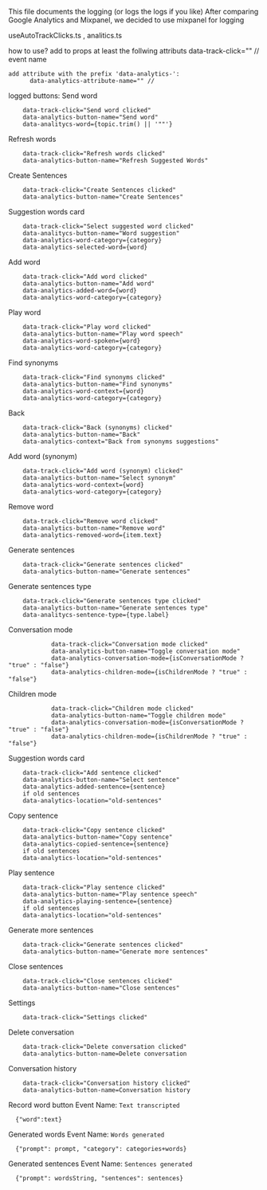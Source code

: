 This file documents the logging (or logs the logs if you like)
After comparing Google Analytics and Mixpanel, we decided to use mixpanel for logging

useAutoTrackClicks.ts , analitics.ts


how to use?
    add to props at least the follwing attributs
        data-track-click="" // event name
    
    add attribute with the prefix 'data-analytics-':
          data-analytics-attribute-name="" // 


logged buttons:
Send word
```   
    data-track-click="Send word clicked"
    data-analytics-button-name="Send word"
    data-analitycs-word={topic.trim() || '""'}
```
 
Refresh words
```
    data-track-click="Refresh words clicked"
    data-analytics-button-name="Refresh Suggested Words"
```

Create Sentences
```
    data-track-click="Create Sentences clicked"
    data-analytics-button-name="Create Sentences"
```

Suggestion words card
```
    data-track-click="Select suggested word clicked"
    data-analitycs-button-name="Word suggestion"
    data-analytics-word-category={category}
    data-analytics-selected-word={word}
```

Add word
```
    data-track-click="Add word clicked"
    data-analytics-button-name="Add word"
    data-analytics-added-word={word}
    data-analytics-word-category={category}
```

Play word
```
    data-track-click="Play word clicked"
    data-analytics-button-name="Play word speech"
    data-analytics-word-spoken={word}
    data-analytics-word-category={category}
```

Find synonyms
```
    data-track-click="Find synonyms clicked"
    data-analytics-button-name="Find synonyms"
    data-analytics-word-context={word}
    data-analytics-word-category={category}
```

Back
```
    data-track-click="Back (synonyms) clicked"
    data-analytics-button-name="Back"
    data-analytics-context="Back from synonyms suggestions"
```

Add word (synonym)
```
    data-track-click="Add word (synonym) clicked"
    data-analytics-button-name="Select synonym"
    data-analytics-word-context={word}
    data-analytics-word-category={category}
```
 
Remove word
```
    data-track-click="Remove word clicked"
    data-analytics-button-name="Remove word"
    data-analytics-removed-word={item.text}
```

Generate sentences
```
    data-track-click="Generate sentences clicked"
    data-analytics-button-name="Generate sentences"
```

Generate sentences type
```
    data-track-click="Generate sentences type clicked"
    data-analytics-button-name="Generate sentences type"
    data-analitycs-sentence-type={type.label}
```

Conversation mode
```
            data-track-click="Conversation mode clicked"
            data-analytics-button-name="Toggle conversation mode"
            data-analytics-conversation-mode={isConversationMode ? "true" : "false"}
            data-analytics-children-mode={isChildrenMode ? "true" : "false"}
```

Children mode
```
            data-track-click="Children mode clicked"
            data-analytics-button-name="Toggle children mode"
            data-analytics-conversation-mode={isConversationMode ? "true" : "false"}
            data-analytics-children-mode={isChildrenMode ? "true" : "false"}
```

Suggestion words card
```
    data-track-click="Add sentence clicked"
    data-analytics-button-name="Select sentence"
    data-analytics-added-sentence={sentence}
    if old sentences
    data-analytics-location="old-sentences"
```

Copy sentence
```
    data-track-click="Copy sentence clicked"
    data-analytics-button-name="Copy sentence"
    data-analytics-copied-sentence={sentence}
    if old sentences
    data-analytics-location="old-sentences"
```

Play sentence
```
    data-track-click="Play sentence clicked"
    data-analytics-button-name="Play sentence speech"
    data-analytics-playing-sentence={sentence}
    if old sentences
    data-analytics-location="old-sentences"
```

Generate more sentences
```
    data-track-click="Generate sentences clicked"
    data-analytics-button-name="Generate more sentences"
```

Close sentences
```
    data-track-click="Close sentences clicked"
    data-analytics-button-name="Close sentences"
```

Settings
```
    data-track-click="Settings clicked"
```

Delete conversation
```
    data-track-click="Delete conversation clicked"
    data-analytics-button-name=Delete conversation
```

Conversation history
```
    data-track-click="Conversation history clicked"
    data-analytics-button-name=Conversation history
```



Record word button
Event Name: `Text transcripted`
```
  {"word":text}
```

Generated words
Event Name: `Words generated`
```
  {"prompt": prompt, "category": categories+words}
```

Generated sentences
Event Name: `Sentences generated`
```
  {"prompt": wordsString, "sentences": sentences}
```